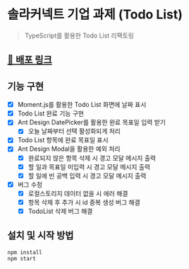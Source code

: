 # 솔라커넥트 기업 과제 (Todo List)

> TypeScript를 활용한 Todo List 리팩토링

## [🔗 배포 링크](https://dazzling-rosalind-180cf2.netlify.app/)

## 기능 구현

- [x] Moment.js를 활용한 Todo List 화면에 날짜 표시
- [x] Todo List 완료 기능 구현
- [x] Ant Design DatePicker를 활용한 완료 목표일 입력 받기
  - [x] 오늘 날짜부터 선택 활성화되게 처리
- [x] Todo List 항목에 완료 목표일 표시
- [x] Ant Design Modal을 활용한 예외 처리
  - [x] 완료되지 않은 항목 삭제 시 경고 모달 메시지 출력
  - [x] 할 일과 목표일 미입력 시 경고 모달 메시지 출력
  - [x] 할 일에 빈 공백 입력 시 경고 모달 메시지 출력
- [x] 버그 수정
  - [x] 로컬스토리지 데이터 없을 시 에러 해결
  - [x] 항목 삭제 후 추가 시 id 중복 생성 버그 해결
  - [x] TodoList 삭제 버그 해결

## 설치 및 시작 방법

```
npm install
npm start
```

